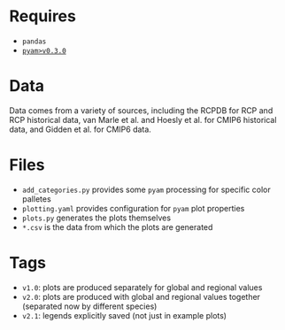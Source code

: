 # Requires

- `pandas`
- [`pyam>v0.3.0`](https://pyam-iamc.readthedocs.io/)

# Data

Data comes from a variety of sources, including the RCPDB for RCP and RCP
historical data, van Marle et al. and Hoesly et al. for CMIP6 historical data,
and Gidden et al. for CMIP6 data.

# Files

- `add_categories.py` provides some `pyam` processing for specific color palletes
- `plotting.yaml` provides configuration for `pyam` plot properties
- `plots.py` generates the plots themselves
- `*.csv` is the data from which the plots are generated

# Tags

- `v1.0`: plots are produced separately for global and regional values
- `v2.0`: plots are produced with global and regional values together (separated now by different species)
- `v2.1`: legends explicitly saved (not just in example plots)
